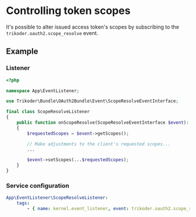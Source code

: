 # Controlling token scopes

It's possible to alter issued access token's scopes by subscribing to the `trikoder.oauth2.scope_resolve` event.

## Example

### Listener
```php
<?php

namespace App\EventListener;

use Trikoder\Bundle\OAuth2Bundle\Event\ScopeResolveEventInterface;

final class ScopeResolveListener
{
    public function onScopeResolve(ScopeResolveEventInterface $event): void
    {
        $requestedScopes = $event->getScopes();

        // Make adjustments to the client's requested scopes...
        ...

        $event->setScopes(...$requestedScopes);
    }
}
```

### Service configuration

```yaml
App\EventListener\ScopeResolveListener:
    tags:
        - { name: kernel.event_listener, event: trikoder.oauth2.scope_resolve, method: onScopeResolve }
```
